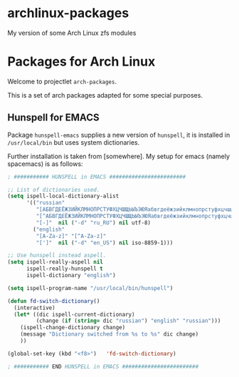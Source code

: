 # archlinux-packages
My version of some Arch Linux zfs modules
# Packages for Arch Linux

Welcome to projectlet `arch-packages`.

This is a set of arch packages adapted for some special purposes.

## Hunspell for EMACS

Package `hunspell-emacs` supplies a new version of `hunspell`, it is installed in `/usr/local/bin` but uses system dictionaries.

Further installation is taken from [somewhere]. My setup for emacs (namely spacemacs) is as follows:

```lisp
; ########### HUNSPELL in EMACS ########################

;; List of dictionaries used.
(setq ispell-local-dictionary-alist
      '(("russian"
         "[АБВГДЕЁЖЗИЙКЛМНОПРСТУФХЦЧШЩЬЫЪЭЮЯабвгдеёжзийклмнопрстуфхцчшщьыъэюя]"
         "[^АБВГДЕЁЖЗИЙКЛМНОПРСТУФХЦЧШЩЬЫЪЭЮЯабвгдеёжзийклмнопрстуфхцчшщьыъэюя]"
         "[-]"  nil ("-d" "ru_RU") nil utf-8)
        ("english"
         "[A-Za-z]" "[^A-Za-z]"
         "[']"  nil ("-d" "en_US") nil iso-8859-1)))

;; Use hunspell instead aspell.
(setq ispell-really-aspell nil
      ispell-really-hunspell t
      ispell-dictionary "english")

(setq ispell-program-name "/usr/local/bin/hunspell")

(defun fd-switch-dictionary()
  (interactive)
  (let* ((dic ispell-current-dictionary)
         (change (if (string= dic "russian") "english" "russian")))
    (ispell-change-dictionary change)
    (message "Dictionary switched from %s to %s" dic change)
    ))

(global-set-key (kbd "<f8>")   'fd-switch-dictionary)

; ########### END HUNSPELL in EMACS ########################
```
